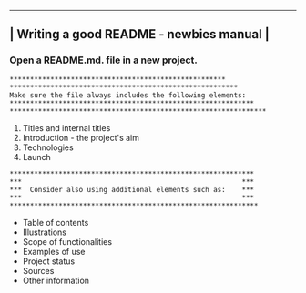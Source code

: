 -----------------------------------------------
|  Writing a good README - newbies manual     |
-----------------------------------------------

### Open a README.md. file in a new project.


```
*****************************************************
********************************************************
Make sure the file always includes the following elements:
************************************************************
***************************************************************
```
1. Titles and internal titles
2. Introduction - the project's aim
3. Technologies
4. Launch
```
************************************************************
***                                                      ***
***  Consider also using additional elements such as:    ***
***                                                      ***
*************************************************************
```
- Table of contents
- Illustrations
- Scope of functionalities 
- Examples of use
- Project status 
- Sources
- Other information
 
